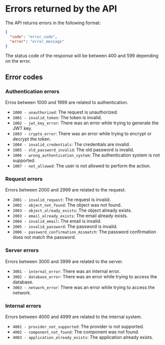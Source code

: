 # Errors returned by the API

The API returns errors in the following format:


```json
{
  "code": "error_code",
  "error": "error_message"
}
```

The status code of the response will be between 400 and 599 depending on the error.


## Error codes

### Authentication errors

Erros between 1000 and 1999 are related to authentication.

- `1000 - unauthorized`: The request is unauthorized.
- `1001 - invalid_token`: The token is invalid.
- `1002 - jwt_key_error`: There was an error while trying to generate the JWT key.
- `1003 - crypto_error`: There was an error while trying to encrypt or decrypt the token.
- `1004 - invalid_credentials`: The credentials are invalid.
- `1005 - old_password_invalid`: The old password is invalid.
- `1006 - wrong_authentication_system`: The authentication system is not supported.
- `1007 - not_allowed`: The user is not allowed to perform the action.


### Request errors

Errors between 2000 and 2999 are related to the request.

- `2001 - invalid_request`: The request is invalid.
- `2002 - object_not_found`: The object was not found.
- `2003 - object_already_exists`: The object already exists.
- `2003 - email_already_exists`: The email already exists.
- `2004 - invalid_email`: The email is invalid.
- `2005 - invalid_password`: The password is invalid.
- `2006 - password_confirmation_mismatch`: The password confirmation does not match the password.


### Server errors

Errors between 3000 and 3999 are related to the server.

- `3001 - internal_error`: There was an internal error.
- `3002 - database_error`: There was an error while trying to access the database.
- `3003 - network_error`: There was an error while trying to access the network.


### Internal errors

Errors between 4000 and 4999 are related to the internal system.

- `4001 - provider_not_supported`: The provider is not supported.
- `4002 - component_not_found`: The component was not found.
- `4003 - application_already_exists`: The application already exists.
